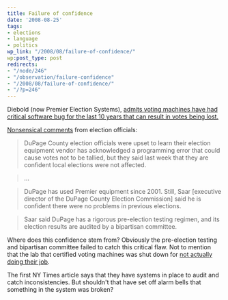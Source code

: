 ```yaml
---
title: Failure of confidence
date: '2008-08-25'
tags:
- elections
- language
- politics
wp_link: "/2008/08/failure-of-confidence/"
wp:post_type: post
redirects:
- "/node/246"
- "/observation/failure-confidence"
- "/2008/08/failure-of-confidence/"
- "/?p=246"
---
```


Diebold (now Premier Election Systems), [admits voting machines have had critical software bug for the last 10 years that can result in votes being lost.](http://www.nytimes.com/2008/08/22/us/22brfs-001.html?ref=us)

[Nonsensical comments](http://www.chicagotribune.com/news/local/chi-dupage-elex-aug25,0,7530999.story) from election officials:

>

> DuPage County election officials were upset to learn their election equipment vendor has acknowledged a programming error that could cause votes not to be tallied, but they said last week that they are confident local elections were not affected.

>

> ...

>

> DuPage has used Premier equipment since 2001. Still, Saar [executive director of the DuPage County Election Commission] said he is confident there were no problems in previous elections.

>

> Saar said DuPage has a rigorous pre-election testing regimen, and its election results are audited by a bipartisan committee.

>

Where does this confidence stem from? Obviously the pre-election testing and bipartisan committee failed to catch this critical flaw. Not to mention that the lab that certified voting machines was shut down for [not actually doing their job](http://www.nytimes.com/2007/01/04/washington/04voting.html?ei=5094&en=363e471aee8b4edc&hp=&ex=1167886800&partner=homepage&pagewanted=all).

The first NY Times article says that they have systems in place to audit and catch inconsistencies. But shouldn't that have set off alarm bells that something in the system was broken?

